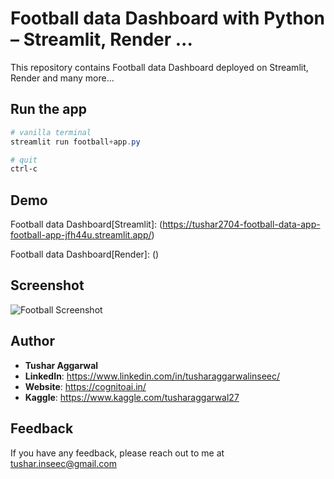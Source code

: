 # Football data Dashboard with Python – Streamlit, Render ...

This repository contains Football data Dashboard deployed on Streamlit, Render and many more...

## Run the app
```Powershell
# vanilla terminal
streamlit run football+app.py

# quit
ctrl-c
```

## Demo
Football data Dashboard[Streamlit]: (https://tushar2704-football-data-app-football-app-jfh44u.streamlit.app/)

Football data Dashboard[Render]: ()

## Screenshot
![Football Screenshot](https://user-images.githubusercontent.com/66141195/233868333-cf15cca4-f4e6-4fd2-a861-3475ffcb3f2b.png)





## Author

- <b>Tushar Aggarwal</b>
- <b>LinkedIn</b>: https://www.linkedin.com/in/tusharaggarwalinseec/
- <b>Website</b>: https://cognitoai.in/
- <b>Kaggle</b>: https://www.kaggle.com/tusharaggarwal27



## Feedback

If you have any feedback, please reach out to me at tushar.inseec@gmail.com